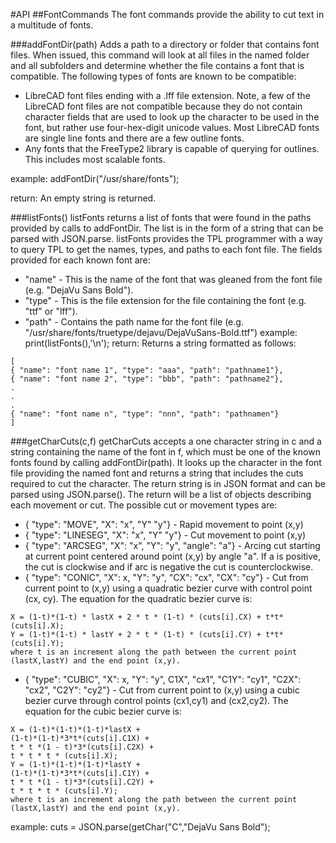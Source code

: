 #API
##FontCommands
The font commands provide the ability to cut text in a multitude of fonts.

###addFontDir(path)
Adds a path to a directory or folder that contains font files. When issued, this command will look at all files in the named folder and all subfolders and determine whether the file contains a font that is compatible. The following types of fonts are known to be compatible:
* LibreCAD font files ending with a .lff file extension. Note, a few of the LibreCAD font files are not compatible because they do not contain character fields that are used to look up the character to be used in the font, but rather use four-hex-digit unicode values. Most LibreCAD fonts are single line fonts and there are a few outline fonts.
* Any fonts that the FreeType2 library is capable of querying for outlines. This includes most scalable fonts.

example: addFontDir("/usr/share/fonts");

return: An empty string is returned.

###listFonts()
listFonts returns a list of fonts that were found in the paths provided by calls to addFontDir. The list is in the form of a string that can be parsed with JSON.parse. listFonts provides the TPL programmer with a way to query TPL to get the names, types, and paths to each font file.
The fields provided for each known font are:
* "name" - This is the name of the font that was gleaned from the font file (e.g. "DejaVu Sans Bold").
* "type" - This is the file extension for the file containing the font (e.g. "ttf" or "lff").
* "path" - Contains the path name for the font file (e.g. "/usr/share/fonts/truetype/dejavu/DejaVuSans-Bold.ttf")
example: print(listFonts(),'\n');
return: Returns a string formatted as follows:
```
[
{ "name": "font name 1", "type": "aaa", "path": "pathname1"},
{ "name": "font name 2", "type": "bbb", "path": "pathname2"},
.
.
.
{ "name": "font name n", "type": "nnn", "path": "pathnamen"}
]
```

###getCharCuts(c,f)
getCharCuts accepts a one character string in c and a string containing the name of the font in f, which must be one of the known fonts found by calling addFontDir(path). It looks up the character in the font file providing the named font and returns a string that includes the cuts required to cut the character.
The return string is in JSON format and can be parsed using JSON.parse(). The return will be a list of objects describing each movement or cut. The possible cut or movement types are:
* { "type": "MOVE", "X": "x", "Y" "y"} - Rapid movement to point (x,y)
* { "type": "LINESEG", "X": "x", "Y" "y"} - Cut movement to point (x,y)
* { "type": "ARCSEG", "X": "x", "Y": "y", "angle": "a"} - Arcing cut starting at current point centered around point (x,y) by angle "a". If a is positive,  the cut is clockwise and if arc is negative the cut is counterclockwise.
* { "type": "CONIC", "X": x, "Y": "y", "CX": "cx", "CX": "cy"} - Cut from current point to (x,y) using a quadratic bezier curve with control point (cx, cy). The equation for the quadratic bezier curve is:
```
X = (1-t)*(1-t) * lastX + 2 * t * (1-t) * (cuts[i].CX) + t*t*(cuts[i].X);
Y = (1-t)*(1-t) * lastY + 2 * t * (1-t) * (cuts[i].CY) + t*t*(cuts[i].Y);
where t is an increment along the path between the current point (lastX,lastY) and the end point (x,y).
```
* { "type": "CUBIC", "X": x, "Y": "y", C1X", "cx1", "C1Y": "cy1", "C2X": "cx2", "C2Y": "cy2"} - Cut from current point to (x,y) using a cubic bezier curve through control points (cx1,cy1) and (cx2,cy2). The equation for the cubic bezier curve is:
```
X = (1-t)*(1-t)*(1-t)*lastX +
(1-t)*(1-t)*3*t*(cuts[i].C1X) +
t * t *(1 - t)*3*(cuts[i].C2X) +
t * t * t * (cuts[i].X);
Y = (1-t)*(1-t)*(1-t)*lastY +
(1-t)*(1-t)*3*t*(cuts[i].C1Y) +
t * t *(1 - t)*3*(cuts[i].C2Y) +
t * t * t * (cuts[i].Y);
where t is an increment along the path between the current point (lastX,lastY) and the end point (x,y).
```

example: cuts = JSON.parse(getChar("C","DejaVu Sans Bold");
